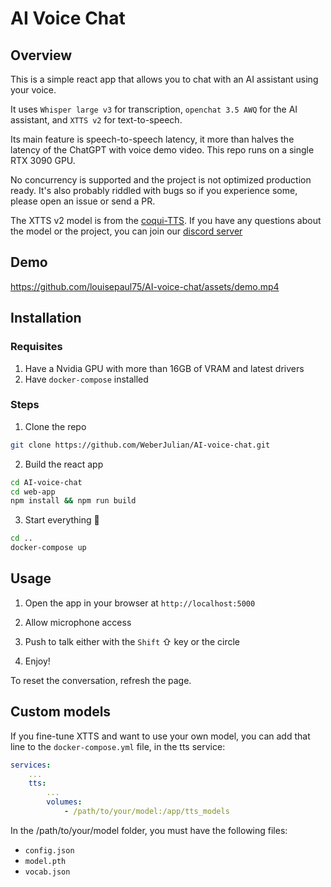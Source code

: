 # AI Voice Chat

## Overview

This is a simple react app that allows you to chat with an AI assistant using your voice.

It uses `Whisper large v3` for transcription, `openchat 3.5 AWQ` for the AI assistant, and `XTTS v2` for text-to-speech.

Its main feature is speech-to-speech latency, it more than halves the latency of the ChatGPT with voice demo video.
This repo runs on a single RTX 3090 GPU. 

No concurrency is supported and the project is not optimized production ready. It's also probably riddled with bugs so if you experience some, please open an issue or send a PR.

The XTTS v2 model is from the [coqui-TTS](https://github.com/coqui-ai/TTS).
If you have any questions about the model or the project, you can join our [discord server](https://discord.gg/vHgDbMzgfv)

## Demo

https://github.com/louisepaul75/AI-voice-chat/assets/demo.mp4

## Installation

### Requisites
1. Have a Nvidia GPU with more than 16GB of VRAM and latest drivers
2. Have `docker-compose` installed

### Steps
1. Clone the repo

```bash
git clone https://github.com/WeberJulian/AI-voice-chat.git
```

2. Build the react app

```bash
cd AI-voice-chat
cd web-app
npm install && npm run build
```

3. Start everything 🚀

```bash
cd ..
docker-compose up
```

## Usage

1. Open the app in your browser at `http://localhost:5000`

2. Allow microphone access

3. Push to talk either with the `Shift` ⇧ key or the circle

4. Enjoy!

To reset the conversation, refresh the page.

## Custom models

If you fine-tune XTTS and want to use your own model, you can add that line to the `docker-compose.yml` file, in the tts service:

```yml
services:
    ...
    tts:
        ...
        volumes:
            - /path/to/your/model:/app/tts_models
```

In the /path/to/your/model folder, you must have the following files:
- `config.json`
- `model.pth`
- `vocab.json`

